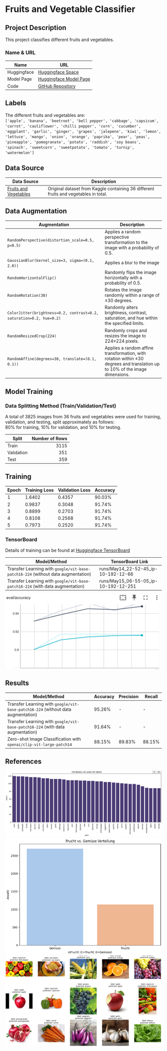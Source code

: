 # Fruits and Vegetable Classifier

## Project Description
This project classifies different fruits and vegetables.

### Name & URL
| Name          | URL |
|---------------|-----|
| Huggingface   | [Huggingface Space](https://huggingface.co/spaces/ElioBaserga/Fruit_and_Vegetable_Classifier) |
| Model Page    | [Huggingface Model Page](https://huggingface.co/ElioBaserga/fruits-and-vegetables-vit) |
| Code          | [GitHub Repository](https://github.com/ElioBaserga/ClassificationModelProject) |

## Labels
The different fruits and vegetables are:  
`['apple', 'banana', 'beetroot', 'bell pepper', 'cabbage', 'capsicum', 'carrot', 'cauliflower', 'chilli pepper', 'corn', 'cucumber', 'eggplant', 'garlic', 'ginger', 'grapes', 'jalepeno', 'kiwi', 'lemon', 'lettuce', 'mango', 'onion', 'orange', 'paprika', 'pear', 'peas', 'pineapple', 'pomegranate', 'potato', 'raddish', 'soy beans', 'spinach', 'sweetcorn', 'sweetpotato', 'tomato', 'turnip', 'watermelon']`

## Data Source
| Data Source | Description |
|-------------|-------------|
| [Fruits and Vegetables](https://www.kaggle.com/datasets/kritikseth/fruit-and-vegetable-image-recognition/data) | Original dataset from Kaggle containing 36 different fruits and vegetables in total. |

## Data Augmentation
| Augmentation                     | Description |
|-----------------------------------|-------------|
| `RandomPerspective(distortion_scale=0.5, p=0.5)`          | Applies a random perspective transformation to the image with a probability of 0.5. |
| `GaussianBlur(kernel_size=3, sigma=(0.1, 2.0))`          | Applies a blur to the image |
| `RandomHorizontalFlip()`          | Randomly flips the image horizontally with a probability of 0.5. |
| `RandomRotation(30)`              | Rotates the image randomly within a range of ±30 degrees. |
| `ColorJitter(brightness=0.2, contrast=0.2, saturation=0.2, hue=0.2)` | Randomly alters brightness, contrast, saturation, and hue within the specified limits. |
| `RandomResizedCrop(224)`          | Randomly crops and resizes the image to 224×224 pixels. |
| `RandomAffine(degrees=30, translate=(0.1, 0.1))` | Applies a random affine transformation, with rotation within ±30 degrees and translation up to 10% of the image dimensions. |

## Model Training

### Data Splitting Method (Train/Validation/Test)
A total of 3825 images from 36 fruits and vegetables were used for training, validation, and testing, split approximately as follows:  
80% for training, 10% for validation, and 10% for testing.

| Split      | Number of Rows |
|------------|---------------:|
| Train      | 3115          |
| Validation | 351           |
| Test       | 359           |

## Training

| Epoch | Training Loss | Validation Loss | Accuracy |
|-------|---------------|-----------------|----------|
| 1     | 1.6402        | 0.4357          | 90.03%   |
| 2     | 0.9837        | 0.3048          | 91.74%   |
| 3     | 0.8899        | 0.2703          | 91.74%   |
| 4     | 0.8108        | 0.2568          | 91.74%   |
| 5     | 0.7973        | 0.2520          | 91.74%   |

### TensorBoard

Details of training can be found at [Huggingface TensorBoard](https://huggingface.co/ElioBaserga/fruits-and-vegetables-vit/tensorboard)

| Model/Method                                                         | TensorBoard Link                                      |
|----------------------------------------------------------------------|------------------------------------------------------|
| Transfer Learning with `google/vit-base-patch16-224` (without data augmentation) | runs/May14_22-52-45_ip-10-192-12-66                    |
| Transfer Learning with `google/vit-base-patch16-224` (with data augmentation)  | runs/May15_06-55-05_ip-10-192-12-251                    |

![alt text](accuracy.PNG)

## Results
| Model/Method                                                         | Accuracy | Precision | Recall |
|----------------------------------------------------------------------|----------|-----------|--------|
| Transfer Learning with `google/vit-base-patch16-224` (without data augmentation) | 95.26%      | -         | -      |
| Transfer Learning with `google/vit-base-patch16-224` (with data augmentation)  | 91.64%      | -         | -      |
| Zero-shot Image Classification with `openai/clip-vit-large-patch14` | 88.15%      | 89.83%    | 88.15%    |

## References
![Class Distribution](distribution.PNG)  
![Frucht vs Gemüse](distribution2.PNG)  
![Sample Prediction (Transfer Learning)](predictions.PNG)
